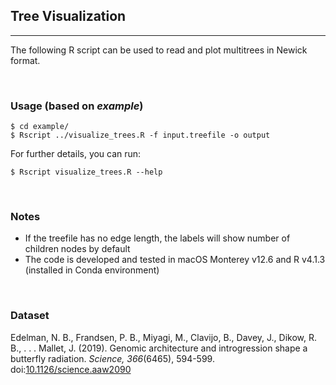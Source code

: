 ## Tree Visualization
---
The following R script can be used to read and plot multitrees in Newick format.

<br>

### Usage (based on *example*)
```
$ cd example/
$ Rscript ../visualize_trees.R -f input.treefile -o output
```

For further details, you can run:
```
$ Rscript visualize_trees.R --help
```
<br>

### Notes
- If the treefile has no edge length, the labels will show number of children nodes by default
- The code is developed and tested in macOS Monterey v12.6 and R v4.1.3 (installed in Conda environment)

<br>

### Dataset
<p>Edelman, N. B., Frandsen, P. B., Miyagi, M., Clavijo, B., Davey, J., Dikow, R. B., . . . Mallet, J. (2019). Genomic architecture and introgression shape a butterfly radiation. <i>Science, 366</i>(6465), 594-599. doi:<a href="https://doi.org/10.1126/science.aaw2090">10.1126/science.aaw2090</a></p>